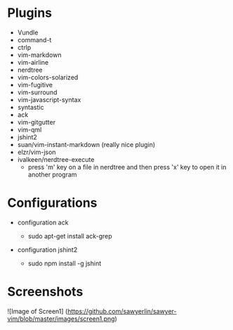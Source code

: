 # Plugins
* Vundle
* command-t
* ctrlp
* vim-markdown
* vim-airline
* nerdtree
* vim-colors-solarized
* vim-fugitive
* vim-surround
* vim-javascript-syntax
* syntastic
* ack
* vim-gitgutter
* vim-qml
* jshint2
* suan/vim-instant-markdown (really nice plugin)
* elzr/vim-json
* ivalkeen/nerdtree-execute 
    * press 'm' key on a file in nerdtree and then press 'x' key to open it in
    another program

# Configurations
* configuration ack
    - sudo apt-get install ack-grep

* configuration jshint2
    - sudo npm install -g jshint

# Screenshots
![Image of Screen1]
(https://github.com/sawyerlin/sawyer-vim/blob/master/images/screen1.png)
